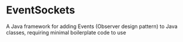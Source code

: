 EventSockets
============

A Java framework for adding Events (Observer design pattern) to Java classes, requiring minimal boilerplate code to use
